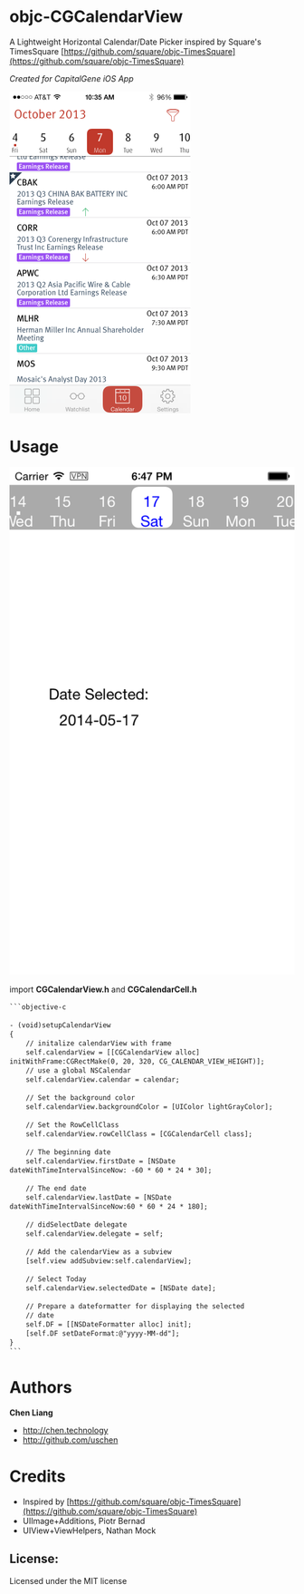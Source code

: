 objc-CGCalendarView
===================

A Lightweight Horizontal Calendar/Date Picker inspired by Square's TimesSquare
[https://github.com/square/objc-TimesSquare](https://github.com/square/objc-TimesSquare)

*Created for CapitalGene iOS App*

![Screenshot](https://github.com/CapitalGene/objc-CGCalendarView/raw/master/doc/img/capitalgene_sc_calendar.png "https://github.com/CapitalGene/objc-CGCalendarView/raw/master/doc/img/capitalgene_sc_calendar.png")

Usage
=====
![Screenshot](https://github.com/CapitalGene/objc-CGCalendarView/raw/master/doc/img/screenshot.png "https://github.com/CapitalGene/objc-CGCalendarView/raw/master/doc/img/screenshot.png")

  import **CGCalendarView.h** and **CGCalendarCell.h**


    ```objective-c

    - (void)setupCalendarView
    {
        // initalize calendarView with frame
        self.calendarView = [[CGCalendarView alloc] initWithFrame:CGRectMake(0, 20, 320, CG_CALENDAR_VIEW_HEIGHT)];
        // use a global NSCalendar
        self.calendarView.calendar = calendar;

        // Set the background color
        self.calendarView.backgroundColor = [UIColor lightGrayColor];

        // Set the RowCellClass
        self.calendarView.rowCellClass = [CGCalendarCell class];

        // The beginning date
        self.calendarView.firstDate = [NSDate dateWithTimeIntervalSinceNow: -60 * 60 * 24 * 30];

        // The end date
        self.calendarView.lastDate = [NSDate dateWithTimeIntervalSinceNow:60 * 60 * 24 * 180];

        // didSelectDate delegate
        self.calendarView.delegate = self;

        // Add the calendarView as a subview
        [self.view addSubview:self.calendarView];

        // Select Today
        self.calendarView.selectedDate = [NSDate date];

        // Prepare a dateformatter for displaying the selected
        // date
        self.DF = [[NSDateFormatter alloc] init];
        [self.DF setDateFormat:@"yyyy-MM-dd"];
    }
    ```

Authors
=======

**Chen Liang**

+ http://chen.technology
+ http://github.com/uschen

Credits
=======
+ Inspired by [https://github.com/square/objc-TimesSquare](https://github.com/square/objc-TimesSquare)
+ UIImage+Additions, Piotr Bernad
+ UIView+ViewHelpers, Nathan Mock

## License:
Licensed under the MIT license
